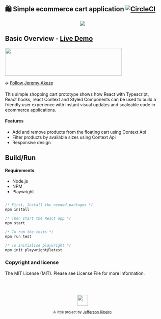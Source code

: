 ## 🛍️ Simple ecommerce cart application [![CircleCI](https://circleci.com/gh/jeffersonRibeiro/react-shopping-cart.svg?style=svg)](https://circleci.com/gh/jeffersonRibeiro/react-shopping-cart)

<p align="center">

  <img src="./readme-banner.png">
</p>

## Basic Overview - [Live Demo](https://react-shopping-cart-67954.firebaseapp.com/)

<p align="left">

  <img src="./work-in-the-netherlands.png" width="380" height="90">
</p>

✈️ [Follow Jeremy Akeze](https://www.linkedin.com/in/jeremy-akeze-9542b396/)

This simple shopping cart prototype shows how React with Typescript, React hooks, react Context and Styled Components can be used to build a friendly user experience with instant visual updates and scaleable code in ecommerce applications.

#### Features

- Add and remove products from the floating cart using Context Api
- Filter products by available sizes using Context Api
- Responsive design

<!--
## Getting started

Try playing with the code on CodeSandbox :)

[![Edit app](https://codesandbox.io/static/img/play-codesandbox.svg)](https://codesandbox.io/s/74rykw70qq)
 -->

## Build/Run

#### Requirements

- Node.js
- NPM
- Playwright

```javascript

/* First, Install the needed packages */
npm install

/* Then start the React app */
npm start

/* To run the tests */
npm run test

/* To initialise playwright */
npm init playwright@latest

```

### Copyright and license

The MIT License (MIT). Please see License File for more information.

<br/>
<br/>

<p align="center"><img src="http://www.jeffersonribeiro.com/assets/img/apple-icon-180x180.png" width="35" height="35"/></p>
<p align="center">
<sub>A little project by <a href="http://www.jeffersonribeiro.com/">Jefferson Ribeiro</a></sub>
</p>
